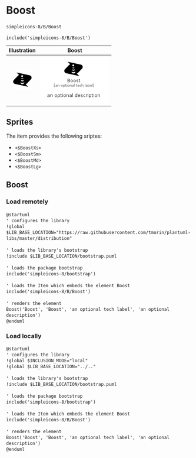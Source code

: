 # Boost


```text
simpleicons-8/B/Boost
```

```text
include('simpleicons-8/B/Boost')
```



| Illustration | Boost |
| :---: | :---: |
| ![illustration for Illustration](../../simpleicons-8/B/Boost.png) | ![illustration for Boost](../../simpleicons-8/B/Boost.Local.png) |



## Sprites
The item provides the following sriptes:

- `<$BoostXs>`
- `<$BoostSm>`
- `<$BoostMd>`
- `<$BoostLg>`





## Boost

### Load remotely
```plantuml
@startuml
' configures the library
!global $LIB_BASE_LOCATION="https://raw.githubusercontent.com/tmorin/plantuml-libs/master/distribution"

' loads the library's bootstrap
!include $LIB_BASE_LOCATION/bootstrap.puml

' loads the package bootstrap
include('simpleicons-8/bootstrap')

' loads the Item which embeds the element Boost
include('simpleicons-8/B/Boost')

' renders the element
Boost('Boost', 'Boost', 'an optional tech label', 'an optional description')
@enduml
```

### Load locally
```plantuml
@startuml
' configures the library
!global $INCLUSION_MODE="local"
!global $LIB_BASE_LOCATION="../.."

' loads the library's bootstrap
!include $LIB_BASE_LOCATION/bootstrap.puml

' loads the package bootstrap
include('simpleicons-8/bootstrap')

' loads the Item which embeds the element Boost
include('simpleicons-8/B/Boost')

' renders the element
Boost('Boost', 'Boost', 'an optional tech label', 'an optional description')
@enduml
```

